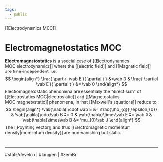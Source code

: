 ```yaml
---
tags:
  - public
---
```

[[Electrodynamics MOC]]
# Electromagnetostatics MOC

**Electromagnetostatics** is a special case of [[Electrodynamics MOC|electrodynamics]] where the [[electric field]] and [[Magnetic field]] are time-independent, i.e.
$$
\begin{align*}
\frac{ \partial \vab B }{ \partial t } &=\vab 0 & \frac{ \partial \vab E }{ \partial t } &= \vab 0
\end{align*}
$$
Electromagnetostatic phenomena are essentially the “direct sum” of [[Electrostatics MOC|electrostatic]] and [[Magnetostatics MOC|magnetostatic]] phenomena,
in that [[Maxwell's equations]] reduce to
$$
\begin{align*}
\vab{\nabla} \cdot \vab E &= \frac{\rho_{q}}{\epsilon_{0}}
&
\vab{\nabla}\cdot\vab B &= 0
&
\vab{\nabla}\times\vab E &= \vab 0 
&
\vab{\nabla}\times\vab B &= \mu_{0}\vab J
\end{align*} 
$$
The [[Poynting vector]] and thus [[Electromagnetic momentum density|momentum density]] are non-vanishing but static.



#
---
#state/develop | #lang/en | #SemBr

